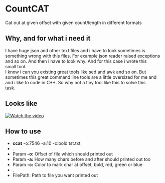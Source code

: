 
# CountCAT
Cat out at given offset with given count/length in different formats

## Why, and for what i need it
I have huge json and other text files and i have to look sometimes is  
something wrong with this files. For example json reader raised exceptions  
and so on. And then i have to look why. And for this case i wrote this  
small tool.  
I know i can you existing great tools like sed and awk and so on. But  
sometimes this great command line tools are a little oversized for me and  
and i like to code in C++. So why not a tiny tool like this to solve this  
task.

## Looks like
[![Watch the video](https://i.ytimg.com/vi/NIph9nzp0z4/hqdefault.jpg)](https://www.youtube.com/watch?v=NIph9nzp0z4)

## How to use

- **ccat** -o:7546 -a:10 -c:bold tst.txt
- .
- Param **-o:** Offset of file which should printed out
- Param **-a:** How many chars before and after should printed out too
- Param **-c:** Color to mark char at offset, bold, red, green or blue
- .
- FilePath: Path to file you want printed out
